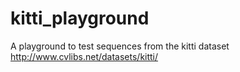 # kitti_playground
A playground to test sequences from the kitti dataset http://www.cvlibs.net/datasets/kitti/

